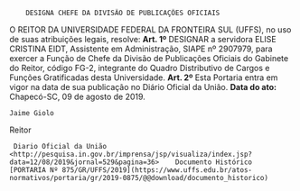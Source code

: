         DESIGNA CHEFE DA DIVISÃO DE PUBLICAÇÕES OFICIAIS  

 O REITOR DA UNIVERSIDADE FEDERAL DA FRONTEIRA SUL (UFFS), no uso de suas atribuições legais, resolve:   **Art. 1º**  DESIGNAR a servidora ELISE CRISTINA EIDT, Assistente em Administração, SIAPE nº 2907979, para exercer a Função de Chefe da Divisão de Publicações Oficiais do Gabinete do Reitor, código FG-2, integrante do Quadro Distributivo de Cargos e Funções Gratificadas desta Universidade.   **Art. 2º**  Esta Portaria entra em vigor na data de sua publicação no Diário Oficial da União.        **Data do ato:** Chapecó-SC, 09 de agosto de 2019.   
 

    Jaime Giolo   
 Reitor 

     Diario Oficial da União <http://pesquisa.in.gov.br/imprensa/jsp/visualiza/index.jsp?data=12/08/2019&jornal=529&pagina=36>    Documento Histórico  [PORTARIA Nº 875/GR/UFFS/2019](https://www.uffs.edu.br/atos-normativos/portaria/gr/2019-0875/@@download/documento_historico)     
      